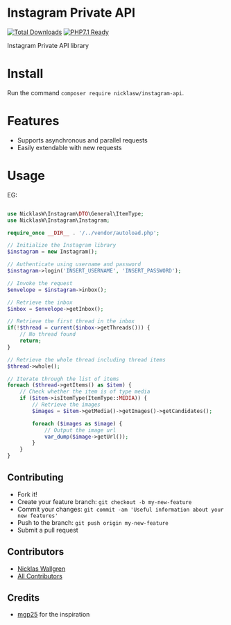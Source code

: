 # Instagram Private API

[![Total Downloads][ico-downloads]][link-packagist]
[![PHP7.1 Ready](https://img.shields.io/badge/PHP71-ready-green.svg)][link-packagist]

Instagram Private API library

# Install
Run the command `composer require nicklasw/instagram-api`.

# Features
- Supports asynchronous and parallel requests
- Easily extendable with new requests

# Usage
EG:
```php

use NicklasW\Instagram\DTO\General\ItemType;
use NicklasW\Instagram\Instagram;

require_once __DIR__ . '/../vendor/autoload.php';

// Initialize the Instagram library
$instagram = new Instagram();

// Authenticate using username and password
$instagram->login('INSERT_USERNAME', 'INSERT_PASSWORD');

// Invoke the request
$envelope = $instagram->inbox();

// Retrieve the inbox
$inbox = $envelope->getInbox();

// Retrieve the first thread in the inbox
if(!$thread = current($inbox->getThreads())) {
    // No thread found
    return;
}

// Retrieve the whole thread including thread items
$thread->whole();

// Iterate through the list of items
foreach ($thread->getItems() as $item) {
    // Check whether the item is of type media
    if ($item->isItemType(ItemType::MEDIA)) {
        // Retrieve the images
        $images = $item->getMedia()->getImages()->getCandidates();

        foreach ($images as $image) {
            // Output the image url
            var_dump($image->getUrl());
        }
    }
}
```

## Contributing
  - Fork it!
  - Create your feature branch: `git checkout -b my-new-feature`
  - Commit your changes: `git commit -am 'Useful information about your new features'`
  - Push to the branch: `git push origin my-new-feature`
  - Submit a pull request

## Contributors
  - [Nicklas Wallgren](https://github.com/NicklasWallgren)
  - [All Contributors][link-contributors]

## Credits
- [mgp25](https://github.com/mgp25) for the inspiration

[ico-downloads]: https://img.shields.io/packagist/dt/nicklasw/instagram-api.svg?style=flat-square

[link-packagist]: https://packagist.org/packages/nicklasw/instagram-api
[link-contributors]: ../../contributors